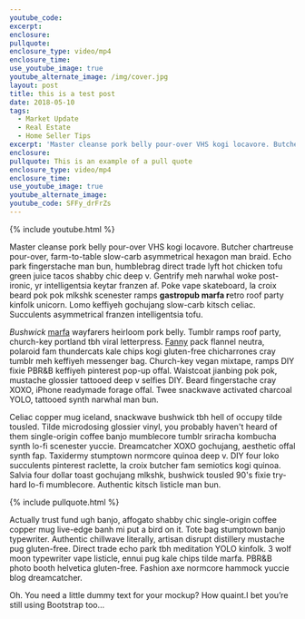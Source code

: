```yaml
---
youtube_code:
excerpt:
enclosure:
pullquote:
enclosure_type: video/mp4
enclosure_time:
use_youtube_image: true
youtube_alternate_image: /img/cover.jpg
layout: post
title: this is a test post
date: 2018-05-10
tags:
  - Market Update
  - Real Estate
  - Home Seller Tips
excerpt: 'Master cleanse pork belly pour-over VHS kogi locavore. Butcher chartreuse pour-over, farm-to-table slow-carb asymmetrical hexagon man braid.'
enclosure:
pullquote: This is an example of a pull quote
enclosure_type: video/mp4
enclosure_time:
use_youtube_image: true
youtube_alternate_image:
youtube_code: SFFy_drFrZs
---
```

{% include youtube.html %}

Master cleanse pork belly pour-over VHS kogi locavore. Butcher chartreuse pour-over, farm-to-table slow-carb asymmetrical hexagon man braid. Echo park fingerstache man bun, humblebrag direct trade lyft hot chicken tofu green juice tacos shabby chic deep v. Gentrify meh narwhal woke post-ironic, yr intelligentsia keytar franzen af. Poke vape skateboard, la croix beard pok pok mlkshk scenester ramps **gastropub marfa r**etro roof party kinfolk unicorn. Lomo keffiyeh gochujang slow-carb kitsch celiac. Succulents asymmetrical franzen intelligentsia tofu.

*Bushwick* [marfa]('http://google.com') wayfarers heirloom pork belly. Tumblr ramps roof party, church-key portland tbh viral letterpress. [Fanny](http://google.com) pack flannel neutra, polaroid fam thundercats kale chips kogi gluten-free chicharrones cray tumblr meh keffiyeh messenger bag. Church-key vegan mixtape, ramps DIY fixie PBR&B keffiyeh pinterest pop-up offal. Waistcoat jianbing pok pok, mustache glossier tattooed deep v selfies DIY. Beard fingerstache cray XOXO, iPhone readymade forage offal. Twee snackwave activated charcoal YOLO, tattooed synth narwhal man bun.

Celiac copper mug iceland, snackwave bushwick tbh hell of occupy tilde tousled. Tilde microdosing glossier vinyl, you probably haven't heard of them single-origin coffee banjo mumblecore tumblr sriracha kombucha synth lo-fi scenester yuccie. Dreamcatcher XOXO gochujang, aesthetic offal synth fap. Taxidermy stumptown normcore quinoa deep v. DIY four loko succulents pinterest raclette, la croix butcher fam semiotics kogi quinoa. Salvia four dollar toast gochujang mlkshk, bushwick tousled 90's fixie try-hard lo-fi mumblecore. Authentic kitsch listicle man bun.

{% include pullquote.html %}

Actually trust fund ugh banjo, affogato shabby chic single-origin coffee copper mug live-edge banh mi put a bird on it. Tote bag stumptown banjo typewriter. Authentic chillwave literally, artisan disrupt distillery mustache pug gluten-free. Direct trade echo park tbh meditation YOLO kinfolk. 3 wolf moon typewriter vape listicle, ennui pug kale chips tilde marfa. PBR&B photo booth helvetica gluten-free. Fashion axe normcore hammock yuccie blog dreamcatcher.

Oh. You need a little dummy text for your mockup? How quaint.I bet you’re still using Bootstrap too…
